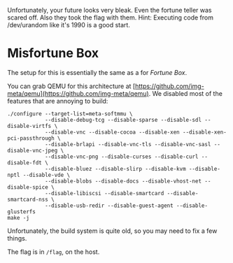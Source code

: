Unfortunately, your future looks very bleak. Even the fortune teller was scared off. Also they took the flag with them.
Hint: Executing code from /dev/urandom like it's 1990 is a good start.


# Misfortune Box

The setup for this is essentially the same as a for _Fortune Box_.

You can grab QEMU for this architecture at [https://github.com/img-meta/qemu](https://github.com/img-meta/qemu). We disabled most of the features that are annoying to build:

    ./configure --target-list=meta-softmmu \
                --disable-debug-tcg --disable-sparse --disable-sdl --disable-virtfs \
                --disable-vnc --disable-cocoa --disable-xen --disable-xen-pci-passthrough \
                --disable-brlapi --disable-vnc-tls --disable-vnc-sasl --disable-vnc-jpeg \
                --disable-vnc-png --disable-curses --disable-curl --disable-fdt \
                --disable-bluez --disable-slirp --disable-kvm --disable-nptl --disable-vde \
                --disable-blobs --disable-docs --disable-vhost-net --disable-spice \
                --disable-libiscsi --disable-smartcard --disable-smartcard-nss \
                --disable-usb-redir --disable-guest-agent --disable-glusterfs
    make -j

Unfortunately, the build system is quite old, so you may need to fix a few things.

The flag is in `/flag`, on the host.
